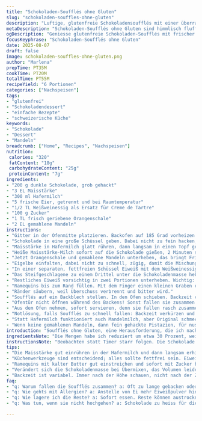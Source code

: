 ```yaml
---
title: "Schokoladen-Soufflés ohne Gluten"
slug: "schokoladen-souffles-ohne-gluten"
description: "Luftige, glutenfreie Schokoladensoufflés mit einer überraschenden Note durch die Zugabe von geriebener Orangenschale und gemahlenen Mandeln. Dunkle Schokolade, Maisstärke und Eigelb bilden die Basis. Eiweiß wird steif geschlagen mit etwas Weißweinessig statt Creme de Tartre. Backzeit leicht angepasst mit Sensorik-Tipps für optimale Höhe und Textur. Befüllt werden kleine Formen, die gebuttert und mit feinem Zucker bestäubt sind. Das Ergebnis: außen zart knusprig, innen schmelzend. Keine Gluten, keine Haselnüsse. Einchaotische Zubereitung, die konventionelle Schritte aufbricht – so vermeidet man Klümpchen und überschüssige Feuchtigkeit. "
metaDescription: "Schokoladen-Soufflés ohne Gluten sind himmlisch fluffig und lecker. Mit Mandeln und Orangenschale – ein purer Genuss."
ogDescription: "Geniesse glutenfreie Schokoladen-Soufflés mit frischer Orangenschale und Mandeln – ein Schmaus der Sinne."
focusKeyphrase: "Schokoladen-Soufflés ohne Gluten"
date: 2025-08-07
draft: false
image: schokoladen-souffles-ohne-gluten.png
author: "Marlena"
prepTime: PT35M
cookTime: PT20M
totalTime: PT55M
recipeYield: "6 Portionen"
categories: ["Nachspeisen"]
tags:
- "glutenfrei"
- "Schokoladendessert"
- "einfache Rezepte"
- "schweizerische Küche"
keywords:
- "Schokolade"
- "Dessert"
- "Mandeln"
breadcrumb: ["Home", "Recipes", "Nachspeisen"]
nutrition: 
 calories: "320"
 fatContent: "18g"
 carbohydrateContent: "25g"
 proteinContent: "7g"
ingredients:
- "200 g dunkle Schokolade, grob gehackt"
- "3 EL Maisstärke"
- "300 ml Hafermilch"
- "5 frische Eier, getrennt und bei Raumtemperatur"
- "1/2 TL Weißweinessig als Ersatz für Creme de Tartre"
- "100 g Zucker"
- "1 TL frisch geriebene Orangenschale"
- "2 EL gemahlene Mandeln"
instructions:
- "Gitter in der Ofenmitte platzieren. Backofen auf 185 Grad vorheizen. 6 bis 8 Ramequins mit Butter ausstreichen, dann gleichmäßig mit feinem Zucker bestreuen – in die Ecken und Wände, wichtig für den Effekt beim Aufgehen. Kalt stellen, damit Butter fest bleibt und Zucker haftet."
- "Schokolade in eine große Schüssel geben. Dabei nicht zu fein hacken, für Rustikalität in der Textur gern leicht grobe Stücke lassen."
- "Maisstärke in Hafermilch glatt rühren, dann langsam in einen Topf geben. Unter ständigem Rühren auf mittlerer Hitze fast zum Kochen bringen, Achtung, dass es nicht anbrennt – typisch ist der Geruch von eingedickter Milch mit Stärke. Kurz noch weich köcheln, bis die Mischung zähflüssig wird, etwa 40 Sekunden."
- "Heiße Maisstärke-Milch sofort auf die Schokolade gießen, 2 Minuten stehen lassen, kein Rühren – das ist kein Käsefondue. Ganze Ruhe, dann erst mit einem Spatel sachte umrühren, bis sich alles verbindet und glänzt, samtig fast."
- "Jetzt Orangenschale und gemahlene Mandeln unterheben, das bringt Frische und leichtes Backaroma, nicht zu viel, sonst wird es klebrig."
- "Eigelbe einfalten, dabei nicht zu schnell, zügig, damit die Mischung kernig bleibt, nicht zu cremig wird."
- "In einer separaten, fettfreien Schüssel Eiweiß mit dem Weißweinessig steif schlagen – nicht zu trocken, eher glänzend, noch leicht fluffig. Zucker nach und nach einrieseln lassen, weiter schlagen, bis Spitzen fest aber nicht trocken sind."
- "Das Steifgeschlagene zu einem Drittel unter die Schokoladenmasse heben, um sie zu lockern. Vorsichtig, mit einem Teigschaber ausschwenken, keine wilden Bewegungen, sonst fällt die Luft raus."
- "Restliches Eiweiß vorsichtig in zwei Portionen unterheben. Wichtig: Den Teig nicht übermixen, sonst bricht das Volumen zusammen, aber alle Eiweißfäden müssen verschwinden."
- "Ramequins bis zum Rand füllen. Mit dem Finger einen kleinen Graben entlang des Randes ziehen, das erleichtert das Aufgehen und verhindert Risse."
- "Ränder säubern, weil Überschuss verbrennt und bitter wird."
- "Soufflés auf ein Backblech stellen. In den Ofen schieben. Backzeit ca. 18 bis 22 Minuten – nicht nach Uhrzeit gehen, sondern nach Höhe der Soufflés. Sie sollten mindestens 2,5 cm über die Form hinausragen und eine feste, aber fedrige Kruste haben."
- "Ofentür nicht öffnen während des Backens! Sonst fallen sie zusammen."
- "Aus dem Ofen nehmen, sofort servieren, denn sie fallen rasch zusammen. Innen weich, außen leicht knackig. Am besten mit einem Löffel abheben und direkt genießen."
- "Notlösung, falls Soufflés zu schnell fallen: Backzeit verkürzen und weniger Eiweiß verwenden. Oder vor dem Servieren noch kurz unter den Grill, Achtung – verbrennen leicht."
- "Statt Hafermilch funktioniert auch Mandelmilch, aber Original schmeckt mit Milch etwas runder. Maisstärke kann durch Kartoffelstärke ersetzt werden, dünnflüssiger wird es dann."
- "Wenn keine gemahlenen Mandeln, dann fein gehackte Pistazien, für nussige Knuspertexture."
introduction: "Soufflés ohne Gluten, eine Herausforderung, die ich nach mehreren Fehlversuchen jetzt mit voller Überzeugung teile. Es ist dieser schmale Grat zwischen locker-luftig und klitschig, den man nicht mit Mehl stören darf. Dunkle Schokolade trifft hier auf ein bisschen Biss – Mandeln statt Haselnüsse, und eine Prise Orangenschale als Geheimwaffe. Mit Weißweinessig statt Cream of Tartar lernt man, das Eiweiß perfekt zu steifem Glanz zu schlagen, fast wie ein Spiegel der Lust auf mehr. Die Backzeit habe ich etwas reduziert, erlebt als optimaler Moment, wenn sie sich sichtbar über die Form erheben, aber innen noch glänzen, nicht trocken sind. Gerade die Mischung aus Hafermilch und Speisestärke gibt dem Ganzen eine tolle Bindung, ohne schwer zu sein. Ein bisschen Chaos geht immer, aber danach schmeckt es umso besser – so meine Erfahrung."
ingredientsNote: "Die Mengen habe ich reduziert um etwa 30 Prozent, weil entweder auf den Geschmack oder die Konsistenz zu achten ist und weniger ist manchmal mehr. Das Entfernen von Creme de Tartre und Ersetzen durch Weißweinessig spart den seltenen Einkauf und funktioniert großartig durch den leicht sauren pH-Wert, der das Eiweiß stabilisiert. Weiße Schokolade geht hier gar nicht wegen der fehlenden Bitterkeit, die nötig ist für das Aroma. Wenn kein frisches Eiweiß verfügbar ist, Kondensmilch garantiert keinen Erfolg. Die Mandeln sind kein Pflichtteil – fein gehackt oder gemahlen eine Texturoption. Die Maisstärke ist ein absoluter Must-have für glutenfrei, aber ich habe für Notfälle auch Kartoffelstärke als Ersatz ausprobiert – Resultat schmeckt etwas leichter. Hafermilch bringt Cremigkeit ohne Gluten, Mandelmilch etwas nussigen Unterton. Die Orangenschale sorgt für einen Zitronengruß im Duft und ist mein persönliches Geheimnis für Tiefe."
instructionsNote: "Beobachten statt Timer starr folgen. Die Schokolade niemals mit kochender Gewalt rühren – am besten die Stärke-Milch-Mischung fast kochend über die Schokolade gießen, stehen lassen, dann behutsam rühren. Sonst fängt alles an zu klumpen oder wird körnig. Beim Eischnee die Spitzen genau prüfen: weich für den Anfang, dann stabil, aber nicht zäh – sonst reißt der Teig. Beim Zusammenschlagen des Eischnees mit Schokoladenmasse vorsichtig sein, es ist der Trick für das Volumen. Lieber mehrere kurze Hebebewegungen, als ein langer Rührschlag. Die Vorbereitung der Förmchen ist entscheidend – kalte Butter plus Zucker als Haftmittel gespeichert, damit Soufflé hoch und gerade aufgeht. Beim Backen die Ofentür schließen; Soufflés sind empfindlich gegen Temperaturschwankungen. Garprobe über Höhe, Färbung und Konsistenz erkennen. Wird die Oberfläche zu dunkel, Ofen herunterschalten oder früher rausnehmen. Geht schnell runter, dann im Eilverfahren genüsslich essen, sonst Kompetenz-Frust."
tips:
- "Die Maisstärke gut einrühren in der Hafermilch und dann langsam erhitzen. Zu hohe Temperaturen sind nicht gut. Kurz köcheln lassen bis zähflüssig. Widerstand ist wichtig. Korrekt, das Aroma kommt. Optische Veränderung: wird dick."
- "Küchenwerkzeuge sind entscheidend; alles sollte fettfrei sein. Eiweiß in einer sauberen Schüssel schlagen. Schwankungen im Eischnee vermeiden. Glänzen ist wichtig. Brechen gern bei Übermixen – nicht gut für Volumen."
- "Ramequins mit kalter Butter gut einstreichen und sofort mit Zucker bestreuen. Zucker haftet besser beim Kühlen. Achte auf die Ränder. Bei Reinigung nicht schleifen. So verhindert man Verbrennungen."
- "Verändert sich die Schokoladenmasse bei Übermixen, das Volumen leidet. Vor dem Füllen der Förmchen sollte die Mischung stabil, aber nicht zäh sein. Wenn nicht, wird’s schwer."
- "Backzeit ist variabel. Immer nach der Höhe schauen, nicht nach der Zeit. Über 2,5 cm ist optimal. Sie sollen außen fest und innen weich sein. Aufpassen – Ofentür nicht öffnen. Geht schnell runter."
faq:
- "q: Warum fallen die Soufflés zusammen? a: Oft zu lange gebacken oder Ofentür geöffnet. Verliert Luft. Lösung, weniger Backzeit."
- "q: Wie gehts mit Allergien? a: Anstelle von Ei mehr Eiweißpulver hinzufügen. Achte auf Alternativen wie Mandelmilch statt Hafer."
- "q: Wie lagere ich die Reste? a: Sofort essen. Reste können austrocknen. Für Rezepte, vielleicht in Cremes rühren. Erneut backen nicht ideal."
- "q: Was tun, wenn sie nicht hochgehen? a: Schokolade zu heiss für die Mischung, hat die Textur beeinflusst. Unterheben war vielleicht nicht vorsichtig genug."

---
```

